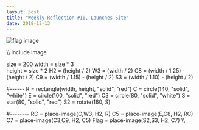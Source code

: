 ```yaml
---
layout: post
title: "Weekly Reflection #10, Launches Site"
date: 2018-12-13
---
```

![flag image](image/download.png)

\\\ 
include image

size = 200
width =  size * 3  
height = size * 2 
H2 = (height / 2)
W3 = (width / 2)
C8 = (width / 1.25) - (height / 2)
C9 = (width / 1.15) - (height / 2)
S3 = (width / 1.10) - (height / 2)

#------
R = rectangle(width, height, "solid", "red")
C = circle(140, "solid", "white") 
E = circle(100, "solid", "red")
C3 = circle(80, "solid", "white")
S = star(80, "solid", "red")
S2 = rotate(160, S)

#--------
RC = place-image(C,W3, H2, R)
C5 = place-image(E,C8, H2, RC)
C7 = place-image(C3,C9, H2, C5)
Flag = place-image(S2,S3, H2, C7) 
\\\
